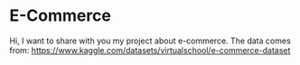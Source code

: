 # E-Commerce
Hi, I want to share with you my project about e-commerce. The data comes from: https://www.kaggle.com/datasets/virtualschool/e-commerce-dataset
